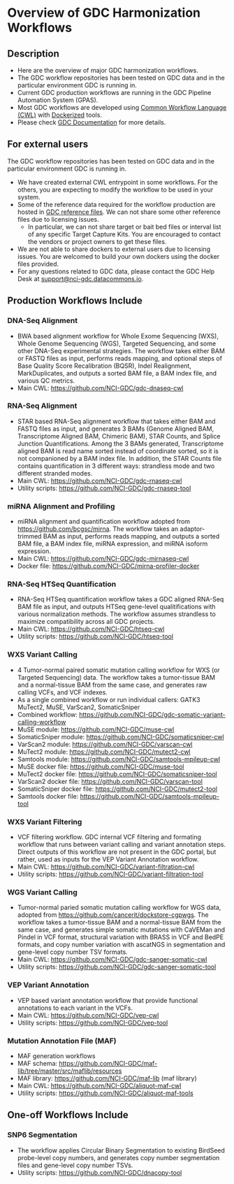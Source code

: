 # Overview of GDC Harmonization Workflows

## Description
- Here are the overview of major GDC harmonization workflows.
- The GDC workflow repositories has been tested on GDC data and in the particular environment GDC is running in. 
- Current GDC production workflows are running in the GDC Pipeline Automation System (GPAS).
- Most GDC workflows are developed using [Common Workflow Language (CWL)](https://www.commonwl.org/ "Common workflow Language") with [Dockerized](https://www.docker.com/) tools.
- Please check [GDC Documentation](https://docs.gdc.cancer.gov/Data/Bioinformatics_Pipelines/DNA_Seq_Variant_Calling_Pipeline/#somatic-variant-calling-workflow) for more details. 

## For external users
The GDC workflow repositories has been tested on GDC data and in the particular environment GDC is running in. 
- We have created external CWL entrypoint in some workflows. For the others, you are expecting to modify the workflow to be used in your system. 
- Some of the reference data required for the workflow production are hosted in [GDC reference files](https://gdc.cancer.gov/about-data/data-harmonization-and-generation/gdc-reference-files "GDC reference files"). We can not share some other reference files due to licensing issues. 
  - In particular, we can not share target or bait bed files or interval list of any specific Target Capture Kits. You are encouraged to contact the vendors or project owners to get these files.
- We are not able to share dockers to external users due to licensing issues. You are welcomed to build your own dockers using the docker files provided.
- For any questions related to GDC data, please contact the GDC Help Desk at support@nci-gdc.datacommons.io.

## Production Workflows Include

### DNA-Seq Alignment
- BWA based alignment workflow for Whole Exome Sequencing (WXS), Whole Genome Sequencing (WGS), Targeted Sequencing, and some other DNA-Seq experimental strategies. The workflow takes either BAM or FASTQ files as input, performs reads mapping, and optional steps of Base Quality Score Recalibration (BQSR), Indel Realignment, MarkDuplicates, and outputs a sorted BAM file, a BAM index file, and various QC metrics.  
- Main CWL: https://github.com/NCI-GDC/gdc-dnaseq-cwl 

### RNA-Seq Alignment
- STAR based RNA-Seq alignment workflow that takes either BAM and FASTQ files as input, and generates 3 BAMs (Genome Aligned BAM, Transcriptome Aligned BAM, Chimeric BAM), STAR Counts, and Splice Junction Quantifications. Among the 3 BAMs generated, Transcriptome aligned BAM is read name sorted instead of coordinate sorted, so it is not companioned by a BAM index file. In addition, the STAR Counts file contains quantification in 3 different ways: strandless mode and two different stranded modes.
- Main CWL: https://github.com/NCI-GDC/gdc-rnaseq-cwl
- Utility scripts: https://github.com/NCI-GDC/gdc-rnaseq-tool 

### miRNA Alignment and Profiling
- miRNA alignment and quantification workflow adopted from https://github.com/bcgsc/mirna. The workflow takes an adaptor-trimmed BAM as input, performs reads mapping, and outputs a sorted BAM file, a BAM index file, miRNA expression, and miRNA isoform expression. 
- Main CWL: https://github.com/NCI-GDC/gdc-mirnaseq-cwl 
- Docker file: https://github.com/NCI-GDC/mirna-profiler-docker 

### RNA-Seq HTSeq Quantification
- RNA-Seq HTSeq quantification workflow takes a GDC aligned RNA-Seq BAM file as input, and outputs HTSeq gene-level qualitifications with various normalization methods. The workflow assumes strandless to maximize compatibility across all GDC projects.
- Main CWL: https://github.com/NCI-GDC/htseq-cwl
- Utility scripts: https://github.com/NCI-GDC/htseq-tool

### WXS Variant Calling
- 4 Tumor-normal paired somatic mutation calling workflow for WXS (or Targeted Sequencing) data. The workflow takes a tumor-tissue BAM and a normal-tissue BAM from the same case, and generates raw calling VCFs, and VCF indexes.  
- As a single combined workflow or run individual callers: GATK3 MuTect2, MuSE, VarScan2, SomaticSniper
- Combined workflow: https://github.com/NCI-GDC/gdc-somatic-variant-calling-workflow 
- MuSE module: https://github.com/NCI-GDC/muse-cwl
- SomaticSniper module: https://github.com/NCI-GDC/somaticsniper-cwl
- VarScan2 module: https://github.com/NCI-GDC/varscan-cwl
- MuTect2 module: https://github.com/NCI-GDC/mutect2-cwl 
- Samtools module: https://github.com/NCI-GDC/samtools-mpileup-cwl
- MuSE docker file: https://github.com/NCI-GDC/muse-tool
- MuTect2 docker file: https://github.com/NCI-GDC/somaticsniper-tool
- VarScan2 docker file: https://github.com/NCI-GDC/varscan-tool
- SomaticSniper docker file: https://github.com/NCI-GDC/mutect2-tool
- Samtools docker file: https://github.com/NCI-GDC/samtools-mpileup-tool

### WXS Variant Filtering
- VCF filtering workflow. GDC internal VCF filtering and formating workflow that runs between variant calling and variant annotation steps. Direct outputs of this workflow are not present in the GDC portal, but rather, used as inputs for the VEP Variant Annotation workflow.  
- Main CWL: https://github.com/NCI-GDC/variant-filtration-cwl 
- Utility scripts: https://github.com/NCI-GDC/variant-filtration-tool

### WGS Variant Calling
- Tumor-normal paried somatic mutation calling workflow for WGS data, adopted from https://github.com/cancerit/dockstore-cgpwgs. The workflow takes a tumor-tissue BAM and a normal-tissue BAM from the same case, and generates simple somatic mutations with CaVEMan and Pindel in VCF format, structural variation with BRASS in VCF and BedPE formats, and copy number variation with ascatNGS in segmentation and gene-level copy number TSV formats.
- Main CWL: https://github.com/NCI-GDC/gdc-sanger-somatic-cwl
- Utility scripts: https://github.com/NCI-GDC/gdc-sanger-somatic-tool

### VEP Variant Annotation
- VEP based variant annotation workflow that provide functional annotations to each variant in the VCFs.
- Main CWL: https://github.com/NCI-GDC/vep-cwl 
- Utility scripts: https://github.com/NCI-GDC/vep-tool 

### Mutation Annotation File (MAF)
- MAF generation workflows 
- MAF schema: https://github.com/NCI-GDC/maf-lib/tree/master/src/maflib/resources
- MAF library: https://github.com/NCI-GDC/maf-lib (maf library)
- Main CWL: https://github.com/NCI-GDC/aliquot-maf-cwl
- Utility scripts: https://github.com/NCI-GDC/aliquot-maf-tools

## One-off Workflows Include
### SNP6 Segmentation
- The workflow applies Circular Binary Segmentation to existing BirdSeed probe-level copy numbers, and generates copy number segmentation files and gene-level copy number TSVs.
- Utility scripts: https://github.com/NCI-GDC/dnacopy-tool





